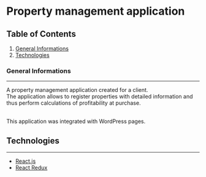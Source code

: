 # Property management application

## Table of Contents

1. [General Informations](#general-informations)
2. [Technologies](#technologies)

### General Informations
***
A property management application created for a client.<br/>
The application allows to register properties with detailed information and thus perform calculations of profitability at purchase.<br/><br/>

This application was integrated with WordPress pages.<br/>

## Technologies
***
* [React.js](https://fr.reactjs.org/)
* [React Redux](https://react-redux.js.org/)
